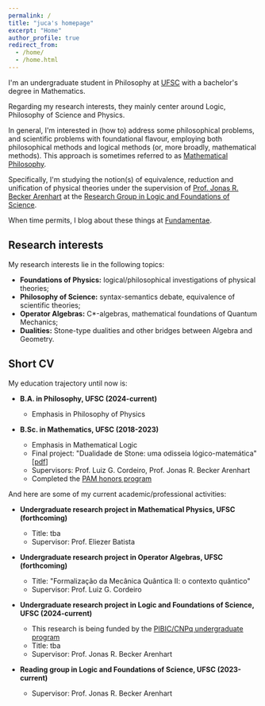 ```yaml
---
permalink: /
title: "juca's homepage"
excerpt: "Home"
author_profile: true
redirect_from: 
  - /home/
  - /home.html
---
```


I'm an undergraduate student in Philosophy at [UFSC](https://ufsc.br/) with a bachelor's degree in Mathematics. 

Regarding my research interests, they mainly center around Logic, Philosophy of Science and Physics. 

In general, I'm interested in (how to) address some philosophical problems, and scientific problems with foundational flavour, employing both philosophical methods and logical methods (or, more broadly, mathematical methods). This approach is sometimes referred to as [Mathematical Philosophy](https://onlinelibrary.wiley.com/doi/10.1111/meta.12029). 

Specifically, I'm studying the notion(s) of equivalence, reduction and unification of physical theories under the supervision of [Prof. Jonas R. Becker Arenhart](https://scholar.google.com/citations?user=INalU8cAAAAJ&hl=pt-BR) at the [Research Group in Logic and Foundations of Science](https://sites.google.com/view/logicandfoundationsofscience/home?authuser=0).

When time permits, I blog about these things at [Fundamentae](http://fundamentae.com).

## Research interests

My research interests lie in the following topics:

* **Foundations of Physics:** logical/philosophical investigations of physical theories;
* **Philosophy of Science:** syntax-semantics debate, equivalence of scientific theories;
* **Operator Algebras:** C*-algebras, mathematical foundations of Quantum Mechanics;
* **Dualities:** Stone-type dualities and other bridges between Algebra and Geometry.

## Short CV

My education trajectory until now is:

* **B.A. in Philosophy, UFSC (2024-current)**
  * Emphasis in Philosophy of Physics

* **B.Sc. in Mathematics, UFSC (2018-2023)**
  * Emphasis in Mathematical Logic
  * Final project: "Dualidade de Stone: uma odisseia lógico-matemática" [[pdf](https://repositorio.ufsc.br/bitstream/handle/123456789/255148/tcc_julio%20candido%20veloso%20barczyszyn.pdf?sequence=1&isAllowed=y)]
  * Supervisors: Prof. Luiz G. Cordeiro, Prof. Jonas R. Becker Arenhart
  * Completed the [PAM honors program](http://pam.mtm.ufsc.br/)

And here are some of my current academic/professional activities:

* **Undergraduate research project in Mathematical Physics, UFSC (forthcoming)**
  * Title: tba
  * Supervisor: Prof. Eliezer Batista

* **Undergraduate research project in Operator Algebras, UFSC (forthcoming)**
  * Title: "Formalização da Mecânica Quântica II: o contexto quântico"
  * Supervisor: Prof. Luiz G. Cordeiro

* **Undergraduate research project in Logic and Foundations of Science, UFSC (2024-current)**
  * This research is being funded by the [PIBIC/CNPq undergraduate program](http://pibic.propesq.ufsc.br/)
  * Title: tba
  * Supervisor: Prof. Jonas R. Becker Arenhart
 
* **Reading group in Logic and Foundations of Science, UFSC (2023-current)**
  * Supervisor: Prof. Jonas R. Becker Arenhart
